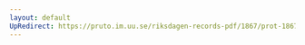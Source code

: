 ```yaml
---
layout: default
UpRedirect: https://pruto.im.uu.se/riksdagen-records-pdf/1867/prot-1867--ak--509/prot-1867--ak--509_003.pdf
---
```

